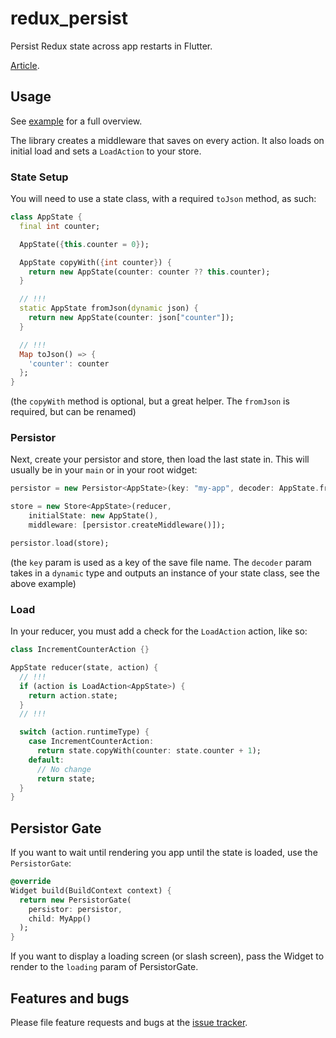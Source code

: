 # redux_persist

Persist Redux state across app restarts in Flutter.

[Article](https://medium.com/@cretezy/persist-redux-in-flutter-a2082bbb9aa0).

## Usage

See [example](example) for a full overview.

The library creates a middleware that saves on every action.
It also loads on initial load and sets a `LoadAction` to your store.

### State Setup

You will need to use a state class, with a required `toJson` method, as such:

```dart
class AppState {
  final int counter;

  AppState({this.counter = 0});

  AppState copyWith({int counter}) {
    return new AppState(counter: counter ?? this.counter);
  }

  // !!!
  static AppState fromJson(dynamic json) {
    return new AppState(counter: json["counter"]);
  }

  // !!!
  Map toJson() => {
    'counter': counter
  };
}
```

(the `copyWith` method is optional, but a great helper.
The `fromJson` is required, but can be renamed)

### Persistor

Next, create your persistor and store, then load the last state in.
This will usually be in your `main` or in your root widget:

```dart
persistor = new Persistor<AppState>(key: "my-app", decoder: AppState.fromJson);

store = new Store<AppState>(reducer,
    initialState: new AppState(),
    middleware: [persistor.createMiddleware()]);

persistor.load(store);
```

(the `key` param  is used as a key of the save file name.
The `decoder` param takes in a `dynamic` type and outputs
an instance of your state class, see the above example)

### Load

In your reducer, you must add a check for the `LoadAction` action, like so:

```dart
class IncrementCounterAction {}

AppState reducer(state, action) {
  // !!!
  if (action is LoadAction<AppState>) {
    return action.state;
  }
  // !!!

  switch (action.runtimeType) {
    case IncrementCounterAction:
      return state.copyWith(counter: state.counter + 1);
    default:
      // No change
      return state;
  }
}
```

## Persistor Gate

If you want to wait until rendering you app until the state is loaded, use the `PersistorGate`:

```dart
@override
Widget build(BuildContext context) {
  return new PersistorGate(
    persistor: persistor,
    child: MyApp()
  );
}
```

If you want to display a loading screen (or slash screen), pass the Widget to render to the `loading` param of PersistorGate.

## Features and bugs

Please file feature requests and bugs at the [issue tracker](https://github.com/Cretezy/redux_persist/issues).
